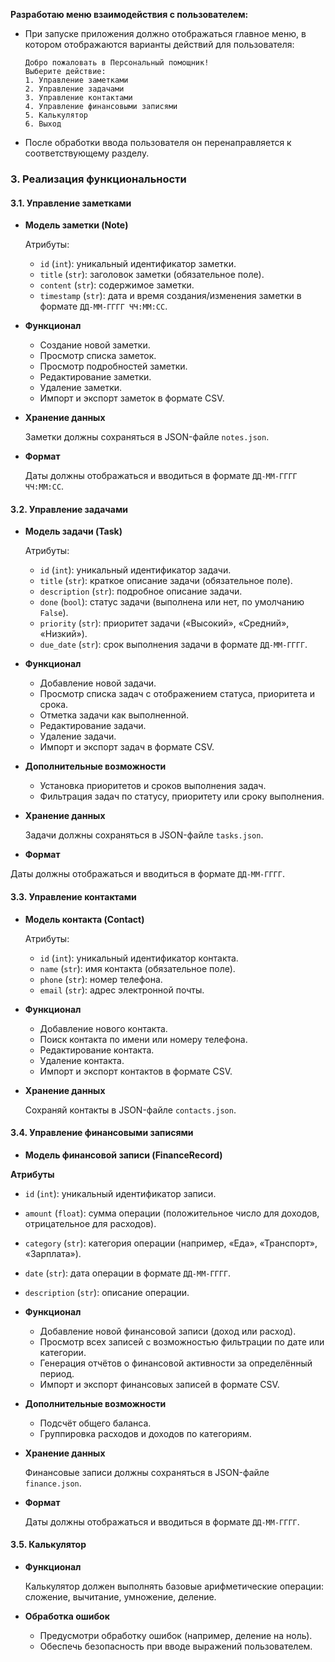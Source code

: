 **Разработаю меню взаимодействия с пользователем:**
  * При запуске приложения должно отображаться главное меню, в котором отображаются варианты действий для пользователя:

        Добро пожаловать в Персональный помощник!
        Выберите действие:
        1. Управление заметками
        2. Управление задачами
        3. Управление контактами
        4. Управление финансовыми записями
        5. Калькулятор
        6. Выход

  * После обработки ввода пользователя он перенаправляется к соответствующему разделу.

### **3. Реализация функциональности**

#### **3.1. Управление заметками**

- **Модель заметки (Note)**

  Атрибуты:
   
    * `id` (`int`): уникальный идентификатор заметки.
    * `title` (`str`): заголовок заметки (обязательное поле).
    * `content` (`str`): содержимое заметки.
    * `timestamp` (`str`): дата и время создания/изменения заметки в формате `ДД-ММ-ГГГГ ЧЧ:ММ:СС`.

* **Функционал**

  * Создание новой заметки.
  * Просмотр списка заметок.
  * Просмотр подробностей заметки.
  * Редактирование заметки.
  * Удаление заметки.
  * Импорт и экспорт заметок в формате CSV.

* **Хранение данных**

  Заметки должны сохраняться в JSON-файле `notes.json`.

* **Формат**

  Даты должны отображаться и вводиться в формате `ДД-ММ-ГГГГ ЧЧ:ММ:СС`.

#### **3.2. Управление задачами**

- **Модель задачи (Task)**

  Атрибуты:

  * `id` (`int`): уникальный идентификатор задачи.
  * `title` (`str`): краткое описание задачи (обязательное поле).
  * `description` (`str`): подробное описание задачи.
  * `done` (`bool`): статус задачи (выполнена или нет, по умолчанию `False`).
  * `priority` (`str`): приоритет задачи («Высокий», «Средний», «Низкий»).
  * `due_date` (`str`): срок выполнения задачи в формате `ДД-ММ-ГГГГ`.

* **Функционал**
  
  * Добавление новой задачи.
  * Просмотр списка задач с отображением статуса, приоритета и срока.
  * Отметка задачи как выполненной.
  * Редактирование задачи.
  * Удаление задачи.
  * Импорт и экспорт задач в формате CSV.

* **Дополнительные возможности**

  * Установка приоритетов и сроков выполнения задач.
  * Фильтрация задач по статусу, приоритету или сроку выполнения.

* **Хранение данных**

  Задачи должны сохраняться в JSON-файле `tasks.json`.

* **Формат**

Даты должны отображаться и вводиться в формате `ДД-ММ-ГГГГ`.

#### **3.3. Управление контактами**

- **Модель контакта (Contact)**

  Атрибуты:
  * `id` (`int`): уникальный идентификатор контакта.
  * `name` (`str`): имя контакта (обязательное поле).
  * `phone` (`str`): номер телефона.
  * `email` (`str`): адрес электронной почты.

* **Функционал**

  * Добавление нового контакта.
  * Поиск контакта по имени или номеру телефона.
  * Редактирование контакта.
  * Удаление контакта.
  * Импорт и экспорт контактов в формате CSV.

* **Хранение данных**

  Сохраняй контакты в JSON-файле `contacts.json`.

#### **3.4. Управление финансовыми записями**

- **Модель финансовой записи (FinanceRecord)**

 **Атрибуты**

  * `id` (`int`): уникальный идентификатор записи.
  * `amount` (`float`): сумма операции (положительное число для доходов, отрицательное для расходов).
  * `category` (`str`): категория операции (например, «Еда», «Транспорт», «Зарплата»).
  * `date` (`str`): дата операции в формате `ДД-ММ-ГГГГ`.
  * `description` (`str`): описание операции.

* **Функционал**

  * Добавление новой финансовой записи (доход или расход).
  * Просмотр всех записей с возможностью фильтрации по дате или категории.
  * Генерация отчётов о финансовой активности за определённый период.
  * Импорт и экспорт финансовых записей в формате CSV.

* **Дополнительные возможности**

  * Подсчёт общего баланса.
  * Группировка расходов и доходов по категориям.

* **Хранение данных**

  Финансовые записи должны сохраняться в JSON-файле `finance.json`.

* **Формат**

  Даты должны отображаться и вводиться в формате `ДД-ММ-ГГГГ`.

#### **3.5. Калькулятор**

* **Функционал**

  Калькулятор должен выполнять базовые арифметические операции: сложение, вычитание, умножение, деление.

* **Обработка ошибок**

  * Предусмотри обработку ошибок (например, деление на ноль).
  * Обеспечь безопасность при вводе выражений пользователем.